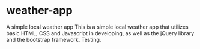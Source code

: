 # weather-app
A simple local weather app
This is a simple local weather app that utilizes basic HTML, CSS and Javascript in developing, as well as the jQuery library and the bootstrap framework. Testing.

